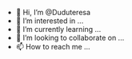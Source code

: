 - 👋 Hi, I’m @Duduteresa
- 👀 I’m interested in ...
- 🌱 I’m currently learning ...
- 💞️ I’m looking to collaborate on ...
- 📫 How to reach me ...

<!---
Duduteresa/Duduteresa is a ✨ special ✨ repository because its `README.md` (this file) appears on your GitHub profile.
You can click the Preview link to take a look at your changes.
--->
